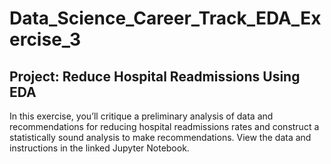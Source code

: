 # Data_Science_Career_Track_EDA_Exercise_3
## Project: Reduce Hospital Readmissions Using EDA

In this exercise, you’ll critique a preliminary analysis of data and recommendations for reducing hospital readmissions rates and construct a statistically sound analysis to make recommendations. View the data and instructions in the linked Jupyter Notebook.

